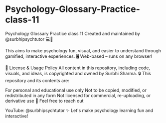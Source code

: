 # Psychology-Glossary-Practice-class-11
Psychology Glossary Practice class 11
Created and maintained by @surbhipsychtutor 💻📘

This aims to make psychology fun, visual, and easier to understand through gamified, interactive experiences. 🖥 Web-based – runs on any browser!

📜 License & Usage Policy All content in this repository, including code, visuals, and ideas, is copyrighted and owned by Surbhi Sharma. 🔒 This repository and its contents are:

For personal and educational use only Not to be copied, modified, or redistributed in any form Not licensed for commercial, re-uploading, or derivative use 📩 Feel free to reach out

YouTube: @surbhipsychtutor ✨ Let's make psychology learning fun and interactive!
